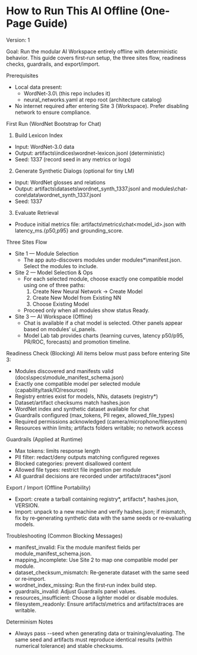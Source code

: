 # How to Run This AI Offline (One-Page Guide)

Version: 1

Goal: Run the modular AI Workspace entirely offline with deterministic behavior. This guide covers first‑run setup, the three sites flow, readiness checks, guardrails, and export/import.

Prerequisites
- Local data present:
  - WordNet-3.0\ (this repo includes it)
  - neural_networks.yaml at repo root (architecture catalog)
- No internet required after entering Site 3 (Workspace). Prefer disabling network to ensure compliance.

First Run (WordNet Bootstrap for Chat)
1) Build Lexicon Index
- Input: WordNet-3.0 data
- Output: artifacts\indices\wordnet-lexicon.jsonl (deterministic)
- Seed: 1337 (record seed in any metrics or logs)

2) Generate Synthetic Dialogs (optional for tiny LM)
- Input: WordNet glosses and relations
- Output: artifacts\datasets\wordnet_synth_1337.jsonl and modules\chat-core\data\wordnet_synth_1337.jsonl
- Seed: 1337

3) Evaluate Retrieval
- Produce initial metrics file: artifacts\metrics\chat\<model_id>.json with latency_ms.{p50,p95} and grounding_score.

Three Sites Flow
- Site 1 — Module Selection
  - The app auto-discovers modules under modules\*\manifest.json. Select the modules to include.
- Site 2 — Model Selection & Ops
  - For each selected module, choose exactly one compatible model using one of three paths:
    1) Create New Neural Network → Create Model
    2) Create New Model from Existing NN
    3) Choose Existing Model
  - Proceed only when all modules show status Ready.
- Site 3 — AI Workspace (Offline)
  - Chat is available if a chat model is selected. Other panels appear based on modules’ ui_panels.
  - Model Lab tab provides charts (learning curves, latency p50/p95, PR/ROC, forecasts) and promotion timeline.

Readiness Check (Blocking)
All items below must pass before entering Site 3:
- Modules discovered and manifests valid (docs\specs\module_manifest_schema.json)
- Exactly one compatible model per selected module (capability/task/IO/resources)
- Registry entries exist for models, NNs, datasets (registry\*)
- Dataset/artifact checksums match hashes.json
- WordNet index and synthetic dataset available for chat
- Guardrails configured (max_tokens, PII regex, allowed_file_types)
- Required permissions acknowledged (camera/microphone/filesystem)
- Resources within limits; artifacts folders writable; no network access

Guardrails (Applied at Runtime)
- Max tokens: limits response length
- PII filter: redact/deny outputs matching configured regexes
- Blocked categories: prevent disallowed content
- Allowed file types: restrict file ingestion per module
- All guardrail decisions are recorded under artifacts\traces\*.jsonl

Export / Import (Offline Portability)
- Export: create a tarball containing registry\*, artifacts\*, hashes.json, VERSION.
- Import: unpack to a new machine and verify hashes.json; if mismatch, fix by re‑generating synthetic data with the same seeds or re‑evaluating models.

Troubleshooting (Common Blocking Messages)
- manifest_invalid: Fix the module manifest fields per module_manifest_schema.json.
- mapping_incomplete: Use Site 2 to map one compatible model per module.
- dataset_checksum_mismatch: Re‑generate dataset with the same seed or re‑import.
- wordnet_index_missing: Run the first‑run index build step.
- guardrails_invalid: Adjust Guardrails panel values.
- resources_insufficient: Choose a lighter model or disable modules.
- filesystem_readonly: Ensure artifacts\metrics and artifacts\traces are writable.

Determinism Notes
- Always pass --seed when generating data or training/evaluating. The same seed and artifacts must reproduce identical results (within numerical tolerance) and stable checksums.
